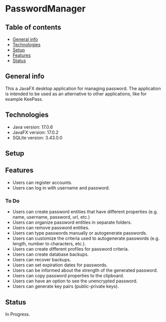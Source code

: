 # PasswordManager

## Table of contents
* [General info](#general-info)
* [Technologies](#technologies)
* [Setup](#setup)
* [Features](#features)
* [Status](#status)

## General info
This a JavaFX desktop application for managing password. The application is intended to be used as an alternative to other applications, like for example KeePass.

## Technologies
* Java version: 17.0.6
* JavaFX version: 17.0.2
* SQLite version: 3.43.0.0

## Setup


## Features
* Users can register accounts.
* Users can log in with username and password.

### To Do

* Users can create password entities that have different properties (e.g. name, username, password, url, etc.)
* Users can organize password entities in separate folders.
* Users can remove password entities.
* Users can type passwords manually or autogenerate passwords.
* Users can customize the criteria used to autogenerate passwords (e.g. length, number to characters, etc.).
* Users can create different profiles for password criteria.
* Users can create database backups.
* Users can recover backups.
* Users can set expiration dates for passwords.
* Users can be informed about the strength of the generated password.
* Users can copy password properties to the clipboard.
* Users can have an option to see the unencrypted password.
* Users can generate key pairs (public-private keys).

## Status

In Progress.